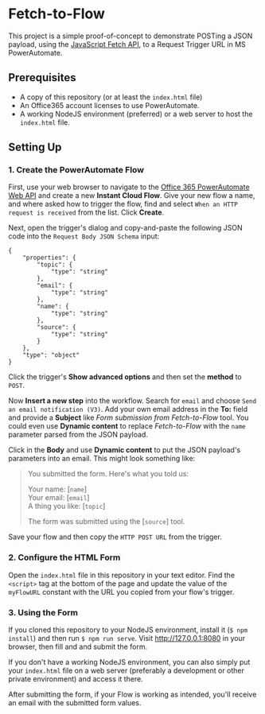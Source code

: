 # Fetch-to-Flow

This project is a simple proof-of-concept to demonstrate POSTing a JSON payload,
using the [JavaScript Fetch API](https://developer.mozilla.org/en-US/docs/Web/API/Fetch_API), to a Request Trigger URL in MS PowerAutomate.

## Prerequisites

- A copy of this repository (or at least the `index.html` file)
- An Office365 account licenses to use PowerAutomate. 
- A working NodeJS environment (preferred) or a web server to host the `index.html` file.

## Setting Up

### 1. Create the PowerAutomate Flow

First, use your web browser to navigate to the [Office 365 PowerAutomate Web API](https://flow.microsoft.com/) and create a new **Instant Cloud Flow**.
Give your new flow a name, and where asked how to trigger the flow, find and select `When an HTTP request is received` from the list.
Click **Create**.

Next, open the trigger's dialog and copy-and-paste the following JSON code into the `Request Body JSON Schema` input:

```
{
    "properties": {
        "topic": {
            "type": "string"
        },
        "email": {
            "type": "string"
        },
        "name": {
            "type": "string"
        },
        "source": {
            "type": "string"
        }
    },
    "type": "object"
}
```

Click the trigger's **Show advanced options** and then set the **method** to `POST`.

Now **Insert a new step** into the workflow. Search for `email` and choose `Send an email notification (V3)`.
Add your own email address in the **To:** field and provide a **Subject** like _Form submission from Fetch-to-Flow_ tool.
You could even use **Dynamic content** to replace _Fetch-to-Flow_ with the `name` parameter parsed from the JSON payload.

Click in the **Body** and use **Dynamic content** to put the JSON payload's parameters into an email.
This might look something like:  

> You submitted the form. Here's what you told us:
> 
> Your name: [`name`]  
> Your email: [`email`]  
> A thing you like: [`topic`]  
> 
> The form was submitted using the [`source`] tool.

Save your flow and then copy the `HTTP POST URL` from the trigger.

### 2. Configure the HTML Form 

Open the `index.html` file in this repository in your text editor.
Find the `<script>` tag at the bottom of the page and update the value of the `myFlowURL` constant with the URL you copied from your flow&#39;s trigger.

### 3. Using the Form

If you cloned this repository to your NodeJS environment, install it (`$ npm install`) and then run `$ npm run serve`.
Visit <http://127.0.0.1:8080> in your browser, then fill and and submit the form.

If you don't have a working NodeJS environment, you can also simply put your `index.html` file on a web server (preferably a development or other private environment) and access it there.

After submitting the form, if your Flow is working as intended, you'll receive an email with the submitted form values.

